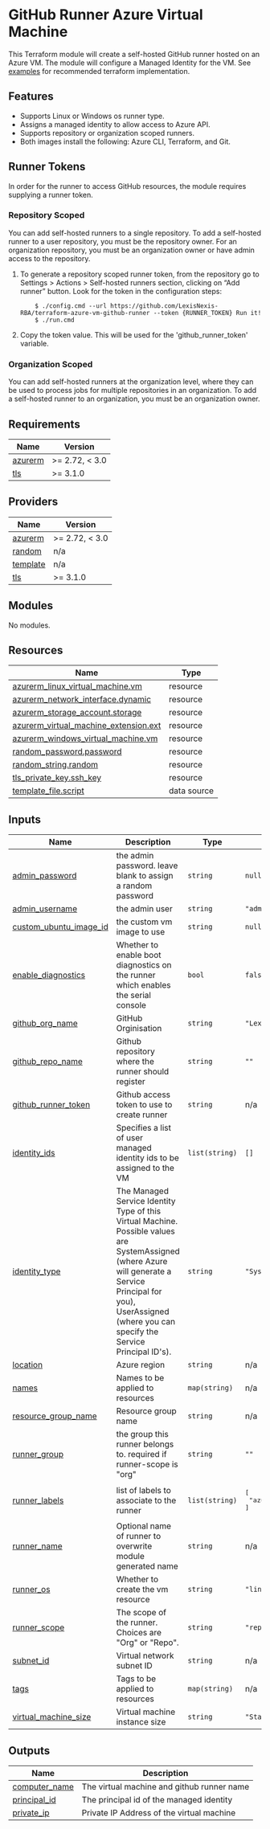 # GitHub Runner Azure Virtual Machine
This Terraform module will create a self-hosted GitHub runner hosted on an Azure VM. The module will configure a Managed Identity for the VM.
See [examples](https://github.com/LexisNexis-RBA/terraform-azure-vm-github-runner/tree/main/examples) for recommended terraform implementation.

## Features
- Supports Linux or Windows os runner type.
- Assigns a managed identity to allow access to Azure API.
- Supports repository or organization scoped runners.
- Both images install the following: Azure CLI, Terraform, and Git.


## Runner Tokens
In order for the runner to access GitHub resources, the module requires supplying a runner token.

### Repository Scoped
You can add self-hosted runners to a single repository. To add a self-hosted runner to a user repository, you must be the repository owner. For an organization repository, you must be an organization owner or have admin access to the repository.

1. To generate a repository scoped runner token, from the repository go to Settings > Actions > Self-hosted runners section, clicking on “Add runner” button. Look for the token in the configuration steps:
    ~~~
        $ ./config.cmd --url https://github.com/LexisNexis-RBA/terraform-azure-vm-github-runner --token {RUNNER_TOKEN} Run it!
        $ ./run.cmd
    ~~~
2. Copy the token value. This will be used for the 'github_runner_token' variable.

### Organization Scoped
You can add self-hosted runners at the organization level, where they can be used to process jobs for multiple repositories in an organization. To add a self-hosted runner to an organization, you must be an organization owner.

<!--- BEGIN_TF_DOCS --->
## Requirements

| Name | Version |
|------|---------|
| <a name="requirement_azurerm"></a> [azurerm](#requirement\_azurerm) | >= 2.72, < 3.0 |
| <a name="requirement_tls"></a> [tls](#requirement\_tls) | >= 3.1.0 |

## Providers

| Name | Version |
|------|---------|
| <a name="provider_azurerm"></a> [azurerm](#provider\_azurerm) | >= 2.72, < 3.0 |
| <a name="provider_random"></a> [random](#provider\_random) | n/a |
| <a name="provider_template"></a> [template](#provider\_template) | n/a |
| <a name="provider_tls"></a> [tls](#provider\_tls) | >= 3.1.0 |

## Modules

No modules.

## Resources

| Name | Type |
|------|------|
| [azurerm_linux_virtual_machine.vm](https://registry.terraform.io/providers/hashicorp/azurerm/latest/docs/resources/linux_virtual_machine) | resource |
| [azurerm_network_interface.dynamic](https://registry.terraform.io/providers/hashicorp/azurerm/latest/docs/resources/network_interface) | resource |
| [azurerm_storage_account.storage](https://registry.terraform.io/providers/hashicorp/azurerm/latest/docs/resources/storage_account) | resource |
| [azurerm_virtual_machine_extension.ext](https://registry.terraform.io/providers/hashicorp/azurerm/latest/docs/resources/virtual_machine_extension) | resource |
| [azurerm_windows_virtual_machine.vm](https://registry.terraform.io/providers/hashicorp/azurerm/latest/docs/resources/windows_virtual_machine) | resource |
| [random_password.password](https://registry.terraform.io/providers/hashicorp/random/latest/docs/resources/password) | resource |
| [random_string.random](https://registry.terraform.io/providers/hashicorp/random/latest/docs/resources/string) | resource |
| [tls_private_key.ssh_key](https://registry.terraform.io/providers/hashicorp/tls/latest/docs/resources/private_key) | resource |
| [template_file.script](https://registry.terraform.io/providers/hashicorp/template/latest/docs/data-sources/file) | data source |

## Inputs

| Name | Description | Type | Default | Required |
|------|-------------|------|---------|:--------:|
| <a name="input_admin_password"></a> [admin\_password](#input\_admin\_password) | the admin password. leave blank to assign a random password | `string` | `null` | no |
| <a name="input_admin_username"></a> [admin\_username](#input\_admin\_username) | the admin user | `string` | `"adminuser"` | no |
| <a name="input_custom_ubuntu_image_id"></a> [custom\_ubuntu\_image\_id](#input\_custom\_ubuntu\_image\_id) | the custom vm image to use | `string` | `null` | no |
| <a name="input_enable_diagnostics"></a> [enable\_diagnostics](#input\_enable\_diagnostics) | Whether to enable boot diagnostics on the runner which enables the serial console | `bool` | `false` | no |
| <a name="input_github_org_name"></a> [github\_org\_name](#input\_github\_org\_name) | GitHub Orginisation | `string` | `"LexisNexis-RBA"` | no |
| <a name="input_github_repo_name"></a> [github\_repo\_name](#input\_github\_repo\_name) | Github repository where the runner should register | `string` | `""` | no |
| <a name="input_github_runner_token"></a> [github\_runner\_token](#input\_github\_runner\_token) | Github access token to use to create runner | `string` | n/a | yes |
| <a name="input_identity_ids"></a> [identity\_ids](#input\_identity\_ids) | Specifies a list of user managed identity ids to be assigned to the VM | `list(string)` | `[]` | no |
| <a name="input_identity_type"></a> [identity\_type](#input\_identity\_type) | The Managed Service Identity Type of this Virtual Machine. Possible values are SystemAssigned (where Azure will generate a Service Principal for you), UserAssigned (where you can specify the Service Principal ID's). | `string` | `"SystemAssigned"` | no |
| <a name="input_location"></a> [location](#input\_location) | Azure region | `string` | n/a | yes |
| <a name="input_names"></a> [names](#input\_names) | Names to be applied to resources | `map(string)` | n/a | yes |
| <a name="input_resource_group_name"></a> [resource\_group\_name](#input\_resource\_group\_name) | Resource group name | `string` | n/a | yes |
| <a name="input_runner_group"></a> [runner\_group](#input\_runner\_group) | the group this runner belongs to. required if runner-scope is "org" | `string` | `""` | no |
| <a name="input_runner_labels"></a> [runner\_labels](#input\_runner\_labels) | list of labels to associate to the runner | `list(string)` | <pre>[<br>  "azure"<br>]</pre> | no |
| <a name="input_runner_name"></a> [runner\_name](#input\_runner\_name) | Optional name of runner to overwrite module generated name | `string` | n/a | yes |
| <a name="input_runner_os"></a> [runner\_os](#input\_runner\_os) | Whether to create the vm resource | `string` | `"linux"` | no |
| <a name="input_runner_scope"></a> [runner\_scope](#input\_runner\_scope) | The scope of the runner. Choices are "Org" or "Repo". | `string` | `"repo"` | no |
| <a name="input_subnet_id"></a> [subnet\_id](#input\_subnet\_id) | Virtual network subnet ID | `string` | n/a | yes |
| <a name="input_tags"></a> [tags](#input\_tags) | Tags to be applied to resources | `map(string)` | n/a | yes |
| <a name="input_virtual_machine_size"></a> [virtual\_machine\_size](#input\_virtual\_machine\_size) | Virtual machine instance size | `string` | `"Standard_D2s_v4"` | no |

## Outputs

| Name | Description |
|------|-------------|
| <a name="output_computer_name"></a> [computer\_name](#output\_computer\_name) | The virtual machine and github runner name |
| <a name="output_principal_id"></a> [principal\_id](#output\_principal\_id) | The principal id of the managed identity |
| <a name="output_private_ip"></a> [private\_ip](#output\_private\_ip) | Private IP Address of the virtual machine |

<!--- END_TF_DOCS --->
